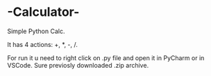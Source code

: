 # -Calculator-
Simple Python Calc.

It has 4 actions: +, *, -, /.

For run it u need to right click on .py file and open it in PyCharm or in VSCode. Sure previosly downloaded .zip archive.
